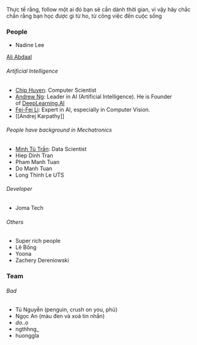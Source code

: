 Thực tế rằng, follow một ai đó bạn sẽ cần dành thời gian, vì vậy hãy chắc chắn rằng bạn học được gì từ ho, từ công việc đến cuộc sống

### People

- Nadine Lee



[Ali Abdaal](https://www.youtube.com/@aliabdaal)

###### Artificial Intelligence

- [Chip Huyen](https://huyenchip.com): Computer Scientist
- [Andrew Ng](https://www.andrewng.org): Leader in AI (Artificial Intelligence). He is Founder of [DeepLearning.AI](https://www.deeplearning.ai/)
- [Fei-Fei Li](https://profiles.stanford.edu/fei-fei-li): Expert in AI, especially in Computer Vision.
- [[Andrej Karpathy]]

###### People have background in Mechatronics

- [Minh Tú Trần](https://www.linkedin.com/in/kazansky/): Data Scientist
- Hiep Dinh Tran
- Pham Manh Tuan
- Do Manh Tuan
- Long Thinh Le UTS

###### Developer

- Joma Tech

###### Others

- Super rich people
- Lê Bống
- Yoona
- Zachery Dereniowski

### Team

###### Bad

- Tú Nguyễn (penguin, crush on you, phũ)
- Ngọc An (màu đen và xoá tin nhắn)
- _do._.o
- ngthhng_
- huonggla
